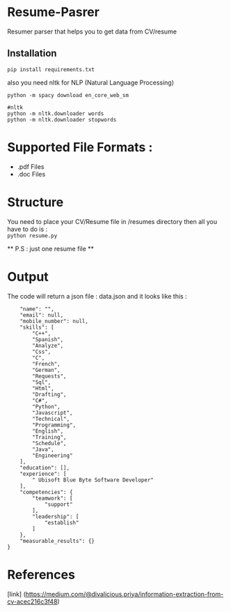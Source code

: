 # Resume-Pasrer

Resumer parser that helps you to get data from CV/resume  


## Installation

``` pip install requirements.txt ```

also you need nltk for  NLP (Natural Language Processing) 
``` #spacy english
python -m spacy download en_core_web_sm

#nltk
python -m nltk.downloader words
python -m nltk.downloader stopwords 
```
# Supported File Formats : 
* .pdf Files 
* .doc Files

# Structure 
You need to place your CV/Resume file in /resumes directory then all you have to do is :  
``` python resume.py ``` 

** P.S : just one resume file **

# Output 
The code will return a json file : data.json and it looks like this :  
``` {
    "name": "",
    "email": null,
    "mobile_number": null,
    "skills": [
        "C++",
        "Spanish",
        "Analyze",
        "Css",
        "C",
        "French",
        "German",
        "Requests",
        "Sql",
        "Html",
        "Drafting",
        "C#",
        "Python",
        "Javascript",
        "Technical",
        "Programming",
        "English",
        "Training",
        "Schedule",
        "Java",
        "Engineering"
    ],
    "education": [],
    "experience": [
        " Ubisoft Blue Byte Software Developer"
    ],
    "competencies": {
        "teamwork": [
            "support"
        ],
        "leadership": [
            "establish"
        ]
    },
    "measurable_results": {}
} 
```

# References 
[link] (https://medium.com/@divalicious.priya/information-extraction-from-cv-acec216c3f48)